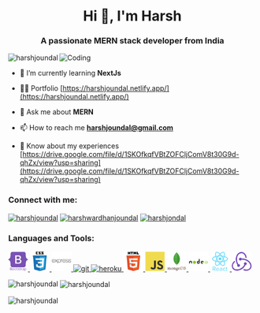 <h1 align="center">Hi 👋, I'm Harsh</h1>
<h3 align="center">A passionate MERN stack developer from India</h3>
<img align="right" alt="Coding" width="400" src="https://cdn.dribbble.com/users/1162077/screenshots/3848914/programmer.gif">

<p align="left"> <img src="https://komarev.com/ghpvc/?username=harshjoundal&label=Profile%20views&color=0e75b6&style=flat" alt="harshjoundal" /> </p>

- 🌱 I’m currently learning **NextJs**

- 👨‍💻 Portfolio [https://harshjoundal.netlify.app/](https://harshjoundal.netlify.app/)

- 💬 Ask me about **MERN**

- 📫 How to reach me **harshjoundal@gmail.com**

- 📄 Know about my experiences [https://drive.google.com/file/d/1SKOfkqfVBtZOFCljComV8t30G9d-qhZx/view?usp=sharing](https://drive.google.com/file/d/1SKOfkqfVBtZOFCljComV8t30G9d-qhZx/view?usp=sharing)

<h3 align="left">Connect with me:</h3>
<p align="left">
<a href="https://twitter.com/harshjoundal" target="blank"><img align="center" src="https://raw.githubusercontent.com/rahuldkjain/github-profile-readme-generator/master/src/images/icons/Social/twitter.svg" alt="harshjoundal" height="30" width="40" /></a>
<a href="https://linkedin.com/in/harshwardhanjoundal" target="blank"><img align="center" src="https://raw.githubusercontent.com/rahuldkjain/github-profile-readme-generator/master/src/images/icons/Social/linked-in-alt.svg" alt="harshwardhanjoundal" height="30" width="40" /></a>
<a href="https://instagram.com/harshjondal" target="blank"><img align="center" src="https://raw.githubusercontent.com/rahuldkjain/github-profile-readme-generator/master/src/images/icons/Social/instagram.svg" alt="harshjondal" height="30" width="40" /></a>
</p>

<h3 align="left">Languages and Tools:</h3>
<p align="left"> <a href="https://getbootstrap.com" target="_blank" rel="noreferrer"> <img src="https://raw.githubusercontent.com/devicons/devicon/master/icons/bootstrap/bootstrap-plain-wordmark.svg" alt="bootstrap" width="40" height="40"/> </a> <a href="https://www.w3schools.com/css/" target="_blank" rel="noreferrer"> <img src="https://raw.githubusercontent.com/devicons/devicon/master/icons/css3/css3-original-wordmark.svg" alt="css3" width="40" height="40"/> </a> <a href="https://expressjs.com" target="_blank" rel="noreferrer"> <img src="https://raw.githubusercontent.com/devicons/devicon/master/icons/express/express-original-wordmark.svg" alt="express" width="40" height="40"/> </a> <a href="https://git-scm.com/" target="_blank" rel="noreferrer"> <img src="https://www.vectorlogo.zone/logos/git-scm/git-scm-icon.svg" alt="git" width="40" height="40"/> </a> <a href="https://heroku.com" target="_blank" rel="noreferrer"> <img src="https://www.vectorlogo.zone/logos/heroku/heroku-icon.svg" alt="heroku" width="40" height="40"/> </a> <a href="https://www.w3.org/html/" target="_blank" rel="noreferrer"> <img src="https://raw.githubusercontent.com/devicons/devicon/master/icons/html5/html5-original-wordmark.svg" alt="html5" width="40" height="40"/> </a> <a href="https://developer.mozilla.org/en-US/docs/Web/JavaScript" target="_blank" rel="noreferrer"> <img src="https://raw.githubusercontent.com/devicons/devicon/master/icons/javascript/javascript-original.svg" alt="javascript" width="40" height="40"/> </a> <a href="https://www.mongodb.com/" target="_blank" rel="noreferrer"> <img src="https://raw.githubusercontent.com/devicons/devicon/master/icons/mongodb/mongodb-original-wordmark.svg" alt="mongodb" width="40" height="40"/> </a> <a href="https://nodejs.org" target="_blank" rel="noreferrer"> <img src="https://raw.githubusercontent.com/devicons/devicon/master/icons/nodejs/nodejs-original-wordmark.svg" alt="nodejs" width="40" height="40"/> </a> <a href="https://reactjs.org/" target="_blank" rel="noreferrer"> <img src="https://raw.githubusercontent.com/devicons/devicon/master/icons/react/react-original-wordmark.svg" alt="react" width="40" height="40"/> </a> <a href="https://redux.js.org" target="_blank" rel="noreferrer"> <img src="https://raw.githubusercontent.com/devicons/devicon/master/icons/redux/redux-original.svg" alt="redux" width="40" height="40"/> </a> </p>

<p><img align="left" src="https://github-readme-stats.vercel.app/api/top-langs?username=harshjoundal&show_icons=true&locale=en&layout=compact" alt="harshjoundal" /></p>

<p>&nbsp;<img align="center" src="https://github-readme-stats.vercel.app/api?username=harshjoundal&show_icons=true&locale=en" alt="harshjoundal" /></p>

<p><img align="center" src="https://github-readme-streak-stats.herokuapp.com/?user=harshjoundal&" alt="harshjoundal" /></p>
